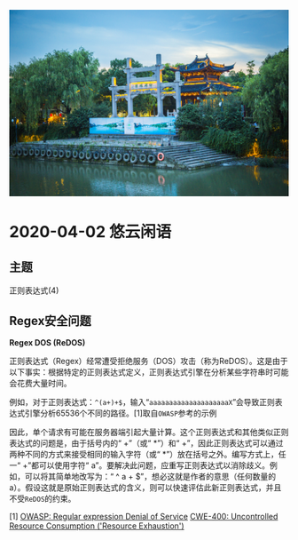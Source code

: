 ![悠云闲语](idlecloudspeak-cover.jpg)

# 2020-04-02 悠云闲语

## 主题

正则表达式(4)

## Regex安全问题

**Regex DOS (ReDOS)**

正则表达式（Regex）经常遭受拒绝服务（DOS）攻击（称为ReDOS）。这是由于以下事实：根据特定的正则表达式定义，正则表达式引擎在分析某些字符串时可能会花费大量时间。

例如，对于正则表达式：`^(a+)+$`，输入“`aaaaaaaaaaaaaaaaaaaaX`”会导致正则表达式引擎分析65536个不同的路径。[1]取自`OWASP`参考的示例

因此，单个请求有可能在服务器端引起大量计算。这个正则表达式和其他类似正则表达式的问题是，由于括号内的“ +”（或“ *”）和“ +”，因此正则表达式可以通过两种不同的方式来接受相同的输入字符（或“ *”）放在括号之外。编写方式上，任一“ +”都可以使用字符“ a”。要解决此问题，应重写正则表达式以消除歧义。例如，可以将其简单地改写为：“ ^ a + $”，想必这就是作者的意思（任何数量的a）。假设这就是原始正则表达式的含义，则可以快速评估此新正则表达式，并且不受`ReDOS`的约束。

 [1] [OWASP: Regular expression Denial of Service](https://www.owasp.org/index.php/Regular_expression_Denial_of_Service_-_ReDoS)
 [CWE-400: Uncontrolled Resource Consumption ('Resource Exhaustion')](https://cwe.mitre.org/data/definitions/400.html) 


